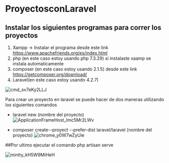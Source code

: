 
# ProyectosconLaravel

## Instalar los siguientes programas para correr los proyectos

1)  Xampp -> Instalar el programa desde este link https://www.apachefriends.org/es/index.html
3)  php (en este caso estoy usando php 7.3.29)  si instalaste xaamp se instala automaticamente 
4)  composer (en este caso estoy usando 2.1.5) desde este link https://getcomposer.org/download/
5) Laravel(en este caso estoy usando 4.2.7)

![cmd_sv7eKy2LLJ](https://user-images.githubusercontent.com/17895688/129987263-c2f1c753-d0c9-426b-8801-2b8185626b5b.png)

Para crear un proyecto en laravel se puede hacer de dos maneras utilizando los siguientes comandos

- laravel new (nombre del proyecto)
   ![ApplicationFrameHost_lmc5Mr2LWv](https://user-images.githubusercontent.com/17895688/129988281-604e4115-607d-4f93-8d05-4fc5d4660c53.png)
   
- composer create--proyect --prefer-dist laravel/laravel (nombre del proyecto)
![chrome_y0W7wZyUie](https://user-images.githubusercontent.com/17895688/129988660-5b9c2739-541e-48cc-9932-55c948e27f8f.png)

##Por ultimo ejecutar el comando 
php artisan serve


![mintty_kH5W9MiHeH](https://user-images.githubusercontent.com/17895688/129988929-8a5349d0-9e83-4f98-92aa-a35a33570c2c.png)

